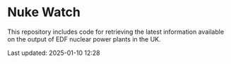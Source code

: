 # Nuke Watch

This repository includes code for retrieving the latest information available on the output of EDF nuclear power plants in the UK.

Last updated: 2025-01-10 12:28